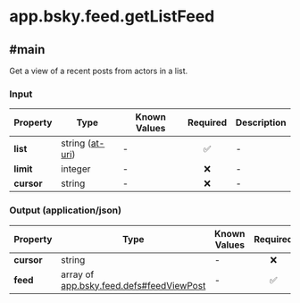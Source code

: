 # app.bsky.feed.getListFeed

## #main

Get a view of a recent posts from actors in a list.

### Input

| Property | Type | Known Values | Required | Description |
| --- | --- | --- | :---: | --- |
| **list** | string ([at-uri](https://atproto.com/specs/at-uri-scheme)) | - | ✅ | - |
| **limit** | integer | - | ❌ | - |
| **cursor** | string | - | ❌ | - |

### Output (application/json)

| Property | Type | Known Values | Required | Description |
| --- | --- | --- | :---: | --- |
| **cursor** | string | - | ❌ | - |
| **feed** | array of [app.bsky.feed.defs#feedViewPost](../../../../lexicons/app/bsky/feed/defs.md#feedviewpost) | - | ✅ | - |
